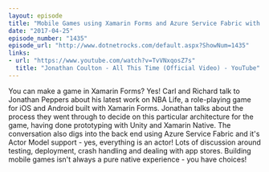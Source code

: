 ```yaml
---
layout: episode
title: "Mobile Games using Xamarin Forms and Azure Service Fabric with Jon Peppers"
date: "2017-04-25"
episode_number: "1435"
episode_url: "http://www.dotnetrocks.com/default.aspx?ShowNum=1435"
links:
- url: "https://www.youtube.com/watch?v=TvVNxqosZ7s"
  title: "Jonathan Coulton - All This Time (Official Video) - YouTube"
---
```


You can make a game in Xamarin Forms? Yes! Carl and Richard talk to Jonathan Peppers about his latest work on NBA Life, a role-playing game for iOS and Android built with Xamarin Forms. Jonathan talks about the process they went through to decide on this particular architecture for the game, having done prototyping with Unity and Xamarin Native. The conversation also digs into the back end using Azure Service Fabric and it's Actor Model support - yes, everything is an actor! Lots of discussion around testing, deployment, crash handling and dealing with app stores. Building mobile games isn't always a pure native experience - you have choices!
